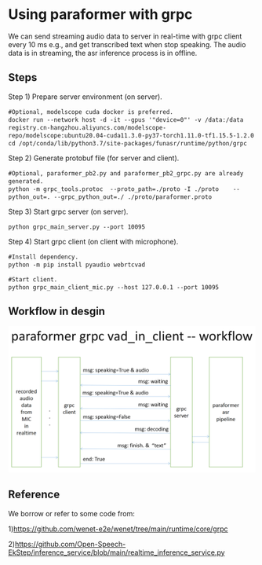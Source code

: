 # Using paraformer with grpc
We can send streaming audio data to server in real-time with grpc client every 10 ms e.g., and get transcribed text when stop speaking.
The audio data is in streaming, the asr inference process is in offline.


## Steps

Step 1) Prepare server environment (on server).
```
#Optional, modelscope cuda docker is preferred.
docker run --network host -d -it --gpus '"device=0"' -v /data:/data registry.cn-hangzhou.aliyuncs.com/modelscope-repo/modelscope:ubuntu20.04-cuda11.3.0-py37-torch1.11.0-tf1.15.5-1.2.0
cd /opt/conda/lib/python3.7/site-packages/funasr/runtime/python/grpc
```

Step 2) Generate protobuf file (for server and client).
```
#Optional, paraformer_pb2.py and paraformer_pb2_grpc.py are already generated.
python -m grpc_tools.protoc  --proto_path=./proto -I ./proto    --python_out=. --grpc_python_out=./ ./proto/paraformer.proto
```

Step 3) Start grpc server (on server).
```
python grpc_main_server.py --port 10095
```

Step 4) Start grpc client (on client with microphone).
```
#Install dependency.
python -m pip install pyaudio webrtcvad
```
```
#Start client.
python grpc_main_client_mic.py --host 127.0.0.1 --port 10095
```


## Workflow in desgin
![avatar](proto/workflow.png)


## Reference
We borrow or refer to some code from:

1)https://github.com/wenet-e2e/wenet/tree/main/runtime/core/grpc

2)https://github.com/Open-Speech-EkStep/inference_service/blob/main/realtime_inference_service.py